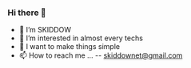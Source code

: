 ### Hi there 👋

- 👋 I’m SKIDDOW
- 👀 I’m interested in almost every techs  
- 🌱 I want to make things simple
- 📫 How to reach me ...
 -- skiddownet@gmail.com

<!--
**skiddow/skiddow** is a ✨ _special_ ✨ repository because its `README.md` (this file) appears on your GitHub profile.

Here are some ideas to get you started:

- 🔭 I’m currently working on ...
- 🌱 I’m currently learning ...
- 👯 I’m looking to collaborate on ...
- 🤔 I’m looking for help with ...
- 💬 Ask me about ...
- 📫 How to reach me: ...
- 😄 Pronouns: ...
- ⚡ Fun fact: ...
-->
